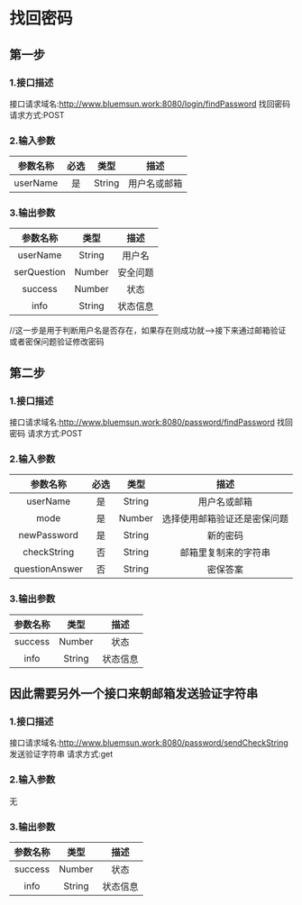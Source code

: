 # 找回密码

## 第一步

### 1.接口描述

接口请求域名:http://www.bluemsun.work:8080/login/findPassword
找回密码
请求方式:POST

### 2.输入参数

| 参数名称  | 必选  |  类型  |         描述         |
| :-------: | :---: | :----: | :------------------: |
|  userName  |  是   | String | 用户名或邮箱 |

### 3.输出参数

| 参数名称 |  类型  |        描述        |
| :------: | :----: | :----------------: |
| userName | String | 用户名 |
| serQuestion | Number | 安全问题 |
|  success | Number  |   状态   |
| info | String | 状态信息 |

//这一步是用于判断用户名是否存在，如果存在则成功就-->接下来通过邮箱验证或者密保问题验证修改密码

## 第二步

### 1.接口描述

接口请求域名:http://www.bluemsun.work:8080/password/findPassword
找回密码
请求方式:POST

### 2.输入参数

| 参数名称  | 必选  |  类型  |         描述         |
| :-------: | :---: | :----: | :------------------: |
|  userName  |  是   | String | 用户名或邮箱 |
| mode | 是 | Number | 选择使用邮箱验证还是密保问题 | #1为邮箱，2密保问题答案
| newPassword | 是 | String | 新的密码 |
| checkString | 否 | String | 邮箱里复制来的字符串 |
| questionAnswer | 否 | String | 密保答案 |

### 3.输出参数

| 参数名称 |  类型  |        描述        |
| :------: | :----: | :----------------: |
|  success | Number  |   状态   |
| info | String | 状态信息 |

## 因此需要另外一个接口来朝邮箱发送验证字符串

### 1.接口描述

接口请求域名:http://www.bluemsun.work:8080/password/sendCheckString
发送验证字符串
请求方式:get

### 2.输入参数

无

### 3.输出参数

| 参数名称 |  类型  |        描述        |
| :------: | :----: | :----------------: |
|  success | Number  |   状态   |
| info | String | 状态信息 |
